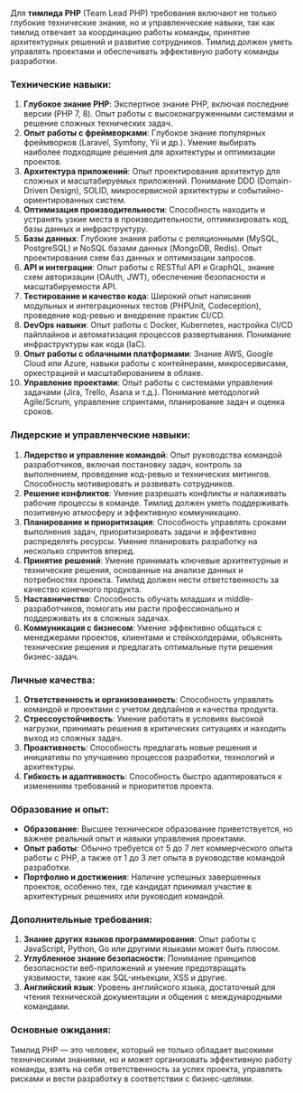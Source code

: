 Для **тимлида PHP** (Team Lead PHP) требования включают не только глубокие технические знания, но и управленческие навыки, так как тимлид отвечает за координацию работы команды, принятие архитектурных решений и развитие сотрудников. Тимлид должен уметь управлять проектами и обеспечивать эффективную работу команды разработки.

### Технические навыки:
1. **Глубокое знание PHP**: Экспертное знание PHP, включая последние версии (PHP 7, 8). Опыт работы с высоконагруженными системами и решение сложных технических задач.
2. **Опыт работы с фреймворками**: Глубокое знание популярных фреймворков (Laravel, Symfony, Yii и др.). Умение выбирать наиболее подходящие решения для архитектуры и оптимизации проектов.
3. **Архитектура приложений**: Опыт проектирования архитектур для сложных и масштабируемых приложений. Понимание DDD (Domain-Driven Design), SOLID, микросервисной архитектуры и событийно-ориентированных систем.
4. **Оптимизация производительности**: Способность находить и устранять узкие места в производительности, оптимизировать код, базы данных и инфраструктуру.
5. **Базы данных**: Глубокие знания работы с реляционными (MySQL, PostgreSQL) и NoSQL базами данных (MongoDB, Redis). Опыт проектирования схем баз данных и оптимизации запросов.
6. **API и интеграции**: Опыт работы с RESTful API и GraphQL, знание схем авторизации (OAuth, JWT), обеспечение безопасности и масштабируемости API.
7. **Тестирование и качество кода**: Широкий опыт написания модульных и интеграционных тестов (PHPUnit, Codeception), проведение код-ревью и внедрение практик CI/CD.
8. **DevOps навыки**: Опыт работы с Docker, Kubernetes, настройка CI/CD пайплайнов и автоматизация процессов развертывания. Понимание инфраструктуры как кода (IaC).
9. **Опыт работы с облачными платформами**: Знание AWS, Google Cloud или Azure, навыки работы с контейнерами, микросервисами, оркестрацией и масштабированием в облаке.
10. **Управление проектами**: Опыт работы с системами управления задачами (Jira, Trello, Asana и т.д.). Понимание методологий Agile/Scrum, управление спринтами, планирование задач и оценка сроков.

### Лидерские и управленческие навыки:
1. **Лидерство и управление командой**: Опыт руководства командой разработчиков, включая постановку задач, контроль за выполнением, проведение код-ревью и технических митингов. Способность мотивировать и развивать сотрудников.
2. **Решение конфликтов**: Умение разрешать конфликты и налаживать рабочие процессы в команде. Тимлид должен уметь поддерживать позитивную атмосферу и эффективную коммуникацию.
3. **Планирование и приоритизация**: Способность управлять сроками выполнения задач, приоритизировать задачи и эффективно распределять ресурсы. Умение планировать разработку на несколько спринтов вперед.
4. **Принятие решений**: Умение принимать ключевые архитектурные и технические решения, основанные на анализе данных и потребностях проекта. Тимлид должен нести ответственность за качество конечного продукта.
5. **Наставничество**: Способность обучать младших и middle-разработчиков, помогать им расти профессионально и поддерживать их в сложных задачах.
6. **Коммуникация с бизнесом**: Умение эффективно общаться с менеджерами проектов, клиентами и стейкхолдерами, объяснять технические решения и предлагать оптимальные пути решения бизнес-задач.

### Личные качества:
1. **Ответственность и организованность**: Способность управлять командой и проектами с учетом дедлайнов и качества продукта.
2. **Стрессоустойчивость**: Умение работать в условиях высокой нагрузки, принимать решения в критических ситуациях и находить выход из сложных задач.
3. **Проактивность**: Способность предлагать новые решения и инициативы по улучшению процессов разработки, технологий и архитектуры.
4. **Гибкость и адаптивность**: Способность быстро адаптироваться к изменениям требований и приоритетов проекта.

### Образование и опыт:
- **Образование**: Высшее техническое образование приветствуется, но важнее реальный опыт и навыки управления проектами.
- **Опыт работы**: Обычно требуется от 5 до 7 лет коммерческого опыта работы с PHP, а также от 1 до 3 лет опыта в руководстве командой разработки.
- **Портфолио и достижения**: Наличие успешных завершенных проектов, особенно тех, где кандидат принимал участие в архитектурных решениях или руководил командой.

### Дополнительные требования:
1. **Знание других языков программирования**: Опыт работы с JavaScript, Python, Go или другими языками может быть плюсом.
2. **Углубленное знание безопасности**: Понимание принципов безопасности веб-приложений и умение предотвращать уязвимости, такие как SQL-инъекции, XSS и другие.
3. **Английский язык**: Уровень английского языка, достаточный для чтения технической документации и общения с международными командами.

### Основные ожидания:
Тимлид PHP — это человек, который не только обладает высокими техническими знаниями, но и может организовать эффективную работу команды, взять на себя ответственность за успех проекта, управлять рисками и вести разработку в соответствии с бизнес-целями.
